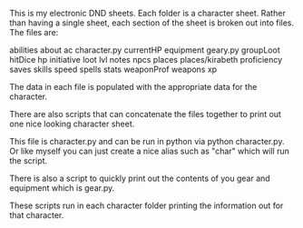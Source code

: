 This is my electronic DND sheets.  Each folder is a character sheet.  Rather than having a single sheet,
each section of the sheet is broken out into files.  The files are:

abilities
about
ac
character.py
currentHP
equipment
geary.py
groupLoot
hitDice
hp
initiative
loot
lvl
notes
npcs
places
places/kirabeth
proficiency
saves
skills
speed
spells
stats
weaponProf
weapons
xp


The data in each file is populated with the appropriate data for the character.

There are also scripts that can concatenate the files together to print out one nice looking character sheet.

This file is character.py and can be run in python via python character.py.  Or like myself you can just
create a nice alias such as "char" which will run the script. 

There is also a script to quickly print out the contents of you gear and equipment which is gear.py.

These scripts run in each character folder printing the information out for that character.
